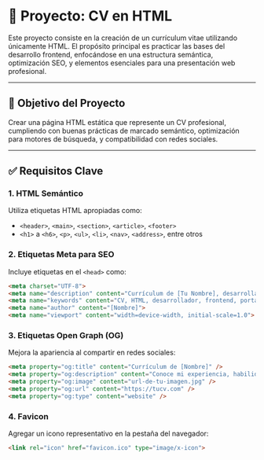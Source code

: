 # 📄 Proyecto: CV en HTML

Este proyecto consiste en la creación de un currículum vitae utilizando únicamente HTML. El propósito principal es practicar las bases del desarrollo frontend, enfocándose en una estructura semántica, optimización SEO, y elementos esenciales para una presentación web profesional.

---

## 🎯 Objetivo del Proyecto

Crear una página HTML estática que represente un CV profesional, cumpliendo con buenas prácticas de marcado semántico, optimización para motores de búsqueda, y compatibilidad con redes sociales.

---

## ✅ Requisitos Clave

### 1. HTML Semántico
Utiliza etiquetas HTML apropiadas como:

- `<header>`, `<main>`, `<section>`, `<article>`, `<footer>`
- `<h1>` a `<h6>`, `<p>`, `<ul>`, `<li>`, `<nav>`, `<address>`, entre otros

### 2. Etiquetas Meta para SEO
Incluye etiquetas en el `<head>` como:

```html
<meta charset="UTF-8">
<meta name="description" content="Currículum de [Tu Nombre], desarrollador frontend.">
<meta name="keywords" content="CV, HTML, desarrollador, frontend, portafolio">
<meta name="author" content="[Nombre]">
<meta name="viewport" content="width=device-width, initial-scale=1.0">
```

### 3. Etiquetas Open Graph (OG)

Mejora la apariencia al compartir en redes sociales:

```html
<meta property="og:title" content="Currículum de [Nombre]" />
<meta property="og:description" content="Conoce mi experiencia, habilidades y educación." />
<meta property="og:image" content="url-de-tu-imagen.jpg" />
<meta property="og:url" content="https://tucv.com" />
<meta property="og:type" content="website" />
```

### 4. Favicon

Agregar un icono representativo en la pestaña del navegador:

```html
<link rel="icon" href="favicon.ico" type="image/x-icon">
```